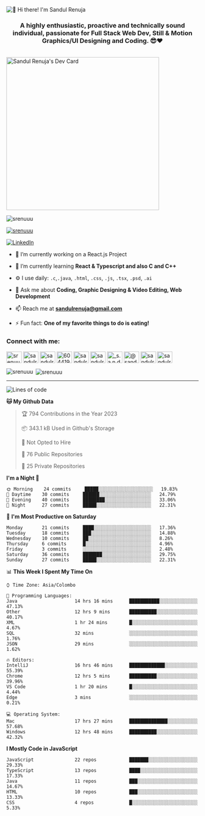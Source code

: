 <img src="https://user-images.githubusercontent.com/49369577/97047278-562d0200-1596-11eb-8a4f-656b2acf2b6a.gif" alt="👋 Hi there! I'm Sandul Renuja" title="👋 Hi there! I'm Sandul Renuja"/>
<h3 align="center">A highly enthusiastic, proactive and technically sound individual, passionate for Full Stack Web Dev, Still & Motion Graphics/UI Designing and Coding. 😎❤</h3>
<br>
<a href="https://app.daily.dev/sandulr"><img src="https://api.daily.dev/devcards/0ac820e4d7bf4fb8a52823b51c67f13e.png?r=0uy" width="400" alt="Sandul Renuja's Dev Card"/></a>
<br>
<p align="left"> <img src="https://komarev.com/ghpvc/?username=srenuuu&label=Profile%20views&color=43cc11&style=flat" alt="srenuuu" /> </p>

<p align="left"> <a href="https://github.com/ryo-ma/github-profile-trophy"><img src="https://github-profile-trophy.vercel.app/?username=srenuuu&title=Commit,PullRequest,Repository" alt="srenuuu" /></a> </p>

<p align="left">
   <a href="https://linkedin.com/in/sandulr/" target="_blank">
      <img src="https://img.shields.io/badge/-Sandul Renuja-blue?style=for-the-badge&logo=Linkedin" alt="LinkedIn">
   </a>
</p>

- 🔭 I’m currently working on a React.js Project
- 🌱 I’m currently learning **React & Typescript and also C and C++**
- ⚙️ I use daily: `.c`,`.java`, `.html`, `.css`, `.js`, `.tsx`, `.psd`, `.ai`
- 💬 Ask me about **Coding, Graphic Designing & Video Editing, Web Development**
- 📫 Reach me at **sandulrenuja@gmail.com**

- ⚡ Fun fact: **One of my favorite things to do is eating!**

<h3 align="left">Connect with me:</h3>
<p align="left">
<a href="https://dev.to/srenuuu" target="blank"><img align="center" src="https://cdn.jsdelivr.net/npm/simple-icons@3.0.1/icons/dev-dot-to.svg" alt="srenuuu" height="30" width="40" /></a>
<a href="https://twitter.com/sandulr" target="blank"><img align="center" src="https://cdn.jsdelivr.net/npm/simple-icons@3.0.1/icons/twitter.svg" alt="sandulr" height="30" width="40" /></a>
<a href="https://linkedin.com/in/sandulr" target="blank"><img align="center" src="https://cdn.jsdelivr.net/npm/simple-icons@3.0.1/icons/linkedin.svg" alt="sandulr" height="30" width="40" /></a>
<a href="https://stackoverflow.com/users/6044198" target="blank"><img align="center" src="https://cdn.jsdelivr.net/npm/simple-icons@3.0.1/icons/stackoverflow.svg" alt="6044198" height="30" width="40" /></a>
<a href="https://kaggle.com/sandulrenuja" target="blank"><img align="center" src="https://cdn.jsdelivr.net/npm/simple-icons@3.0.1/icons/kaggle.svg" alt="sandulrenuja" height="30" width="40" /></a>
<a href="https://fb.com/sandulrenuja" target="blank"><img align="center" src="https://cdn.jsdelivr.net/npm/simple-icons@3.0.1/icons/facebook.svg" alt="sandulrenuja" height="30" width="40" /></a>
<a href="https://instagram.com/_s.a.n.d.u.l_" target="blank"><img align="center" src="https://cdn.jsdelivr.net/npm/simple-icons@3.0.1/icons/instagram.svg" alt="_s.a.n.d.u.l_" height="30" width="40" /></a>
<a href="https://medium.com/@sandulrenuja" target="blank"><img align="center" src="https://cdn.jsdelivr.net/npm/simple-icons@3.0.1/icons/medium.svg" alt="@sandulrenuja" height="30" width="40" /></a>
<a href="https://www.codechef.com/users/sandulr" target="blank"><img align="center" src="https://cdn.jsdelivr.net/npm/simple-icons@3.1.0/icons/codechef.svg" alt="sandulr" height="30" width="40" /></a>
<a href="https://www.hackerrank.com/sandulrenuja" target="blank"><img align="center" src="https://cdn.jsdelivr.net/npm/simple-icons@3.0.1/icons/hackerrank.svg" alt="sandulrenuja" height="30" width="40" /></a>
</p>


<p><img align="left" src="https://github-readme-stats.vercel.app/api/top-langs?username=srenuuu&show_icons=true&locale=en&layout=compact" alt="srenuuu" /></p>

<p>&nbsp;<img align="center" src="https://github-readme-stats.vercel.app/api?username=srenuuu&show_icons=true&locale=en" alt="srenuuu" /></p>

<hr>

<!--START_SECTION:waka-->
![Lines of code](https://img.shields.io/badge/From%20Hello%20World%20I%27ve%20Written-0%20lines%20of%20code-blue)

**🐱 My Github Data** 

> 🏆 794 Contributions in the Year 2023
 > 
> 📦 343.1 kB Used in Github's Storage 
 > 
> 🚫 Not Opted to Hire
 > 
> 📜 76 Public Repositories
 > 
> 🔑 25 Private Repositories 

**I'm a Night 🦉** 

```text
🌞 Morning    24 commits     █████░░░░░░░░░░░░░░░░░░░░   19.83% 
🌆 Daytime    30 commits     ██████░░░░░░░░░░░░░░░░░░░   24.79% 
🌃 Evening    40 commits     ████████░░░░░░░░░░░░░░░░░   33.06% 
🌙 Night      27 commits     █████░░░░░░░░░░░░░░░░░░░░   22.31%

```
📅 **I'm Most Productive on Saturday** 

```text
Monday       21 commits     ████░░░░░░░░░░░░░░░░░░░░░   17.36% 
Tuesday      18 commits     ███░░░░░░░░░░░░░░░░░░░░░░   14.88% 
Wednesday    10 commits     ██░░░░░░░░░░░░░░░░░░░░░░░   8.26% 
Thursday     6 commits      █░░░░░░░░░░░░░░░░░░░░░░░░   4.96% 
Friday       3 commits      ░░░░░░░░░░░░░░░░░░░░░░░░░   2.48% 
Saturday     36 commits     ███████░░░░░░░░░░░░░░░░░░   29.75% 
Sunday       27 commits     █████░░░░░░░░░░░░░░░░░░░░   22.31%

```


📊 **This Week I Spent My Time On** 

```text
⌚︎ Time Zone: Asia/Colombo

💬 Programming Languages: 
Java                     14 hrs 16 mins      ███████████░░░░░░░░░░░░░░   47.13% 
Other                    12 hrs 9 mins       ██████████░░░░░░░░░░░░░░░   40.17% 
XML                      1 hr 24 mins        █░░░░░░░░░░░░░░░░░░░░░░░░   4.67% 
SQL                      32 mins             ░░░░░░░░░░░░░░░░░░░░░░░░░   1.76% 
JSON                     29 mins             ░░░░░░░░░░░░░░░░░░░░░░░░░   1.62%

🔥 Editors: 
IntelliJ                 16 hrs 46 mins      █████████████░░░░░░░░░░░░   55.39% 
Chrome                   12 hrs 5 mins       ██████████░░░░░░░░░░░░░░░   39.96% 
VS Code                  1 hr 20 mins        █░░░░░░░░░░░░░░░░░░░░░░░░   4.44% 
Edge                     3 mins              ░░░░░░░░░░░░░░░░░░░░░░░░░   0.21%

💻 Operating System: 
Mac                      17 hrs 27 mins      ██████████████░░░░░░░░░░░   57.68% 
Windows                  12 hrs 48 mins      ██████████░░░░░░░░░░░░░░░   42.32%

```

**I Mostly Code in JavaScript** 

```text
JavaScript               22 repos            ███████░░░░░░░░░░░░░░░░░░   29.33% 
TypeScript               13 repos            ████░░░░░░░░░░░░░░░░░░░░░   17.33% 
Java                     11 repos            ███░░░░░░░░░░░░░░░░░░░░░░   14.67% 
HTML                     10 repos            ███░░░░░░░░░░░░░░░░░░░░░░   13.33% 
CSS                      4 repos             █░░░░░░░░░░░░░░░░░░░░░░░░   5.33%

```



<!--END_SECTION:waka-->
